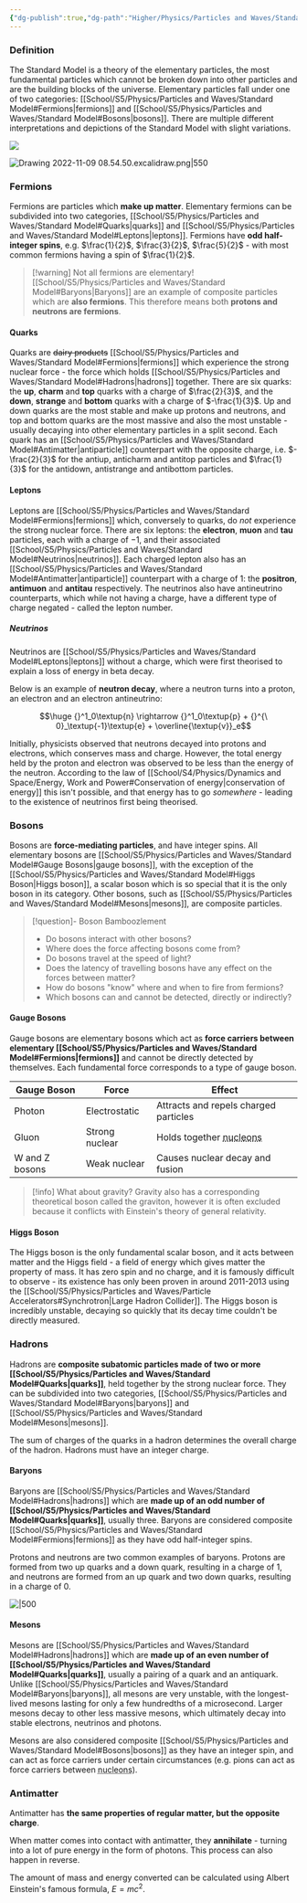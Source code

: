 ```yaml
---
{"dg-publish":true,"dg-path":"Higher/Physics/Particles and Waves/Standard Model.md","dg-permalink":"physics/standard-model","permalink":"/physics/standard-model/"}
---
```


### Definition
The Standard Model is a theory of the elementary particles, the most fundamental particles which cannot be broken down into other particles and are the building blocks of the universe. Elementary particles fall under one of two categories: [[School/S5/Physics/Particles and Waves/Standard Model#Fermions\|fermions]] and [[School/S5/Physics/Particles and Waves/Standard Model#Bosons\|bosons]]. There are multiple different interpretations and depictions of the Standard Model with slight variations.

![](https://d2r55xnwy6nx47.cloudfront.net/uploads/2020/10/SM_graphic-FINAL_T02.svg)

![Drawing 2022-11-09 08.54.50.excalidraw.png|550](/img/user/!%20Obsidian/Excalidraw/Drawing%202022-11-09%2008.54.50.excalidraw.png)

### Fermions
Fermions are particles which **make up matter**. Elementary fermions can be subdivided into two categories, [[School/S5/Physics/Particles and Waves/Standard Model#Quarks\|quarks]] and [[School/S5/Physics/Particles and Waves/Standard Model#Leptons\|leptons]]. Fermions have **odd half-integer spins**, e.g. $\frac{1}{2}$, $\frac{3}{2}$, $\frac{5}{2}$ - with most common fermions having a spin of $\frac{1}{2}$.

> [!warning] Not all fermions are elementary!
> [[School/S5/Physics/Particles and Waves/Standard Model#Baryons\|Baryons]] are an example of composite particles which are **also fermions**. This therefore means both **protons and neutrons are fermions**.

#### Quarks
Quarks are ~~dairy products~~ [[School/S5/Physics/Particles and Waves/Standard Model#Fermions\|fermions]] which experience the strong nuclear force - the force which holds [[School/S5/Physics/Particles and Waves/Standard Model#Hadrons\|hadrons]] together. There are six quarks: the **up**, **charm** and **top** quarks with a charge of $\frac{2}{3}$, and the **down**, **strange** and **bottom** quarks with a charge of $-\frac{1}{3}$. Up and down quarks are the most stable and make up protons and neutrons, and top and bottom quarks are the most massive and also the most unstable - usually decaying into other elementary particles in a split second. Each quark has an [[School/S5/Physics/Particles and Waves/Standard Model#Antimatter\|antiparticle]] counterpart with the opposite charge, i.e. $-\frac{2}{3}$ for the antiup, anticharm and antitop particles and $\frac{1}{3}$ for the antidown, antistrange and antibottom particles.

#### Leptons
Leptons are [[School/S5/Physics/Particles and Waves/Standard Model#Fermions\|fermions]] which, conversely to quarks, do *not* experience the strong nuclear force. There are six leptons: the **electron**, **muon** and **tau** particles, each with a charge of $-1$, and their associated [[School/S5/Physics/Particles and Waves/Standard Model#Neutrinos\|neutrinos]]. Each charged lepton also has an [[School/S5/Physics/Particles and Waves/Standard Model#Antimatter\|antiparticle]] counterpart with a charge of $1$: the **positron**, **antimuon** and **antitau** respectively. The neutrinos also have antineutrino counterparts, which while not having a charge, have a different type of charge negated - called the lepton number.

##### Neutrinos
Neutrinos are [[School/S5/Physics/Particles and Waves/Standard Model#Leptons\|leptons]] without a charge, which were first theorised to explain a loss of energy in beta decay.

Below is an example of **neutron decay**, where a neutron turns into a proton, an electron and an electron antineutrino:

$$\huge {}^1_0\textup{n} \rightarrow {}^1_0\textup{p} + {}^{\ 0}_\textup{-1}\textup{e} + \overline{\textup{v}}_e$$

Initially, physicists observed that neutrons decayed into protons and electrons, which conserves mass and charge. However, the total energy held by the proton and electron was observed to be less than the energy of the neutron. According to the law of [[School/S4/Physics/Dynamics and Space/Energy, Work and Power#Conservation of energy\|conservation of energy]] this isn't possible, and that energy has to go *somewhere* - leading to the existence of neutrinos first being theorised.

### Bosons
Bosons are **force-mediating particles**, and have integer spins. All elementary bosons are [[School/S5/Physics/Particles and Waves/Standard Model#Gauge Bosons\|gauge bosons]], with the exception of the [[School/S5/Physics/Particles and Waves/Standard Model#Higgs Boson\|Higgs boson]], a scalar boson which is so special that it is the only boson in its category. Other bosons, such as [[School/S5/Physics/Particles and Waves/Standard Model#Mesons\|mesons]], are composite particles.

> [!question]- Boson Bamboozlement
> - Do bosons interact with other bosons?
> - Where does the force affecting bosons come from?
> - Do bosons travel at the speed of light?
> - Does the latency of travelling bosons have any effect on the forces between matter?
> - How do bosons "know" where and when to fire from fermions?
> - Which bosons can and cannot be detected, directly or indirectly?

#### Gauge Bosons
Gauge bosons are elementary bosons which act as **force carriers between elementary [[School/S5/Physics/Particles and Waves/Standard Model#Fermions\|fermions]]** and cannot be directly detected by themselves. Each fundamental force corresponds to a type of gauge boson.

| Gauge Boson    | Force          | Effect                                                            |
| -------------- | -------------- | ----------------------------------------------------------------- |
| Photon         | Electrostatic  | Attracts and repels charged particles                             |
| Gluon          | Strong nuclear | Holds together <abbr title="Protons and neutrons">nucleons</abbr> |
| W and Z bosons | Weak nuclear   | Causes nuclear decay and fusion                                   |

> [!info] What about gravity?
> Gravity also has a corresponding theoretical boson called the graviton, however it is often excluded because it conflicts with Einstein's theory of general relativity.

#### Higgs Boson
The Higgs boson is the only fundamental scalar boson, and it acts between matter and the Higgs field - a field of energy which gives matter the property of mass. It has zero spin and no charge, and it is famously difficult to observe - its existence has only been proven in around 2011-2013 using the [[School/S5/Physics/Particles and Waves/Particle Accelerators#Synchrotron\|Large Hadron Collider]]. The Higgs boson is incredibly unstable, decaying so quickly that its decay time couldn't be directly measured.

### Hadrons
Hadrons are **composite subatomic particles made of two or more [[School/S5/Physics/Particles and Waves/Standard Model#Quarks\|quarks]]**, held together by the strong nuclear force. They can be subdivided into two categories, [[School/S5/Physics/Particles and Waves/Standard Model#Baryons\|baryons]] and [[School/S5/Physics/Particles and Waves/Standard Model#Mesons\|mesons]].

The sum of charges of the quarks in a hadron determines the overall charge of the hadron. Hadrons must have an integer charge.

#### Baryons
Baryons are [[School/S5/Physics/Particles and Waves/Standard Model#Hadrons\|hadrons]] which are **made up of an odd number of [[School/S5/Physics/Particles and Waves/Standard Model#Quarks\|quarks]]**, usually three. Baryons are considered composite [[School/S5/Physics/Particles and Waves/Standard Model#Fermions\|fermions]] as they have odd half-integer spins.

Protons and neutrons are two common examples of baryons. Protons are formed from two up quarks and a down quark, resulting in a charge of $1$, and neutrons are formed from an up quark and two down quarks, resulting in a charge of $0$.

![|500](https://www.electricalelibrary.com/wp-content/uploads/2022/08/56679df735ed606ce18b8c6633686263.711x433x1-1.png)

#### Mesons
Mesons are [[School/S5/Physics/Particles and Waves/Standard Model#Hadrons\|hadrons]] which are **made up of an even number of [[School/S5/Physics/Particles and Waves/Standard Model#Quarks\|quarks]]**, usually a pairing of a quark and an antiquark. Unlike [[School/S5/Physics/Particles and Waves/Standard Model#Baryons\|baryons]], all mesons are very unstable, with the longest-lived mesons lasting for only a few hundredths of a microsecond. Larger mesons decay to other less massive mesons, which ultimately decay into stable electrons, neutrinos and photons.

Mesons are also considered composite [[School/S5/Physics/Particles and Waves/Standard Model#Bosons\|bosons]] as they have an integer spin, and can act as force carriers under certain circumstances (e.g. pions can act as force carriers between <abbr title="Protons and neutrons">nucleons</abbr>).

### Antimatter
Antimatter has **the same properties of regular matter, but the opposite charge**.

When matter comes into contact with antimatter, they **annihilate** - turning into a lot of pure energy in the form of photons. This process can also happen in reverse.

The amount of mass and energy converted can be calculated using Albert Einstein's famous formula, $E=mc^2$.